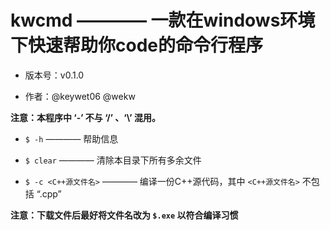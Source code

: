 # kwcmd ———— 一款在windows环境下快速帮助你code的命令行程序

- 版本号：v0.1.0

- 作者：@keywet06 @wekw

**注意：本程序中 ‘-’ 不与 ‘/’ 、‘\\’ 混用。**

- `$ -h` ———— 帮助信息

- `$ clear` ———— 清除本目录下所有多余文件

- `$ -c <C++源文件名>` ———— 编译一份C++源代码，其中 `<C++源文件名>` 不包括 “.cpp”

**注意：下载文件后最好将文件名改为 `$.exe` 以符合编译习惯**
